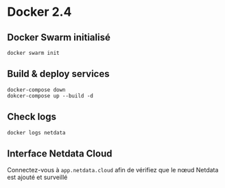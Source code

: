 # Docker 2.4

## Docker Swarm initialisé

```
docker swarm init
```

## Build & deploy services 

```
docker-compose down
dokcer-compose up --build -d
```

## Check logs

```
docker logs netdata
```

## Interface Netdata Cloud

Connectez-vous à `app.netdata.cloud` afin de vérifiez que le nœud Netdata est ajouté et surveillé
